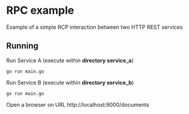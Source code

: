 # RPC example

Example of a simple RCP interaction between two HTTP REST services

## Running

Run Service A (execute within __directory service_a__)
```
go run main.go
```

Run Service B (execute within __directory service_b__)
```
go run main.go
```

Open a browser on URL http://localhost:9000/documents

